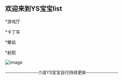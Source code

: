 ## 欢迎来到YS宝宝list

*游戏厅

*卡丁车

*攀岩

*射箭

![image](https://github.com/shawnHsx/shawnHsx.github.io/raw/master/images/ys_list.png)


-----------------⏰请YS宝宝自行持续更新----------------
